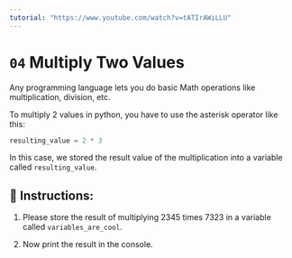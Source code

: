 ```yaml
---
tutorial: "https://www.youtube.com/watch?v=tATIrAWiLLU"
---
```


# `04` Multiply Two Values

Any programming language lets you do basic Math operations like multiplication, division, etc.

To multiply 2 values in python, you have to use the asterisk operator like this:

```py
resulting_value = 2 * 3
```
In this case, we stored the result value of the multiplication into a variable called `resulting_value`.

## 📝 Instructions:

1. Please store the result of multiplying 2345 times 7323 in a variable called `variables_are_cool`.

2. Now print the result in the console.




